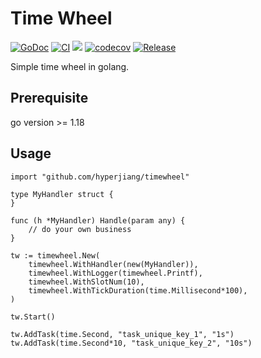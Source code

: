 # Time Wheel

[![GoDoc](https://pkg.go.dev/badge/github.com/hyperjiang/timewheel)](https://pkg.go.dev/github.com/hyperjiang/timewheel)
[![CI](https://github.com/hyperjiang/timewheel/actions/workflows/ci.yml/badge.svg?branch=main)](https://github.com/hyperjiang/timewheel/actions/workflows/ci.yml)
[![](https://goreportcard.com/badge/github.com/hyperjiang/timewheel)](https://goreportcard.com/report/github.com/hyperjiang/timewheel)
[![codecov](https://codecov.io/gh/hyperjiang/timewheel/branch/main/graph/badge.svg)](https://codecov.io/gh/hyperjiang/timewheel)
[![Release](https://img.shields.io/github/release/hyperjiang/timewheel.svg)](https://github.com/hyperjiang/timewheel/releases)

Simple time wheel in golang.

## Prerequisite

go version >= 1.18


## Usage

```
import "github.com/hyperjiang/timewheel"

type MyHandler struct {
}

func (h *MyHandler) Handle(param any) {
	// do your own business
}

tw := timewheel.New(
    timewheel.WithHandler(new(MyHandler)),
    timewheel.WithLogger(timewheel.Printf),
    timewheel.WithSlotNum(10),
    timewheel.WithTickDuration(time.Millisecond*100),
)

tw.Start()

tw.AddTask(time.Second, "task_unique_key_1", "1s")
tw.AddTask(time.Second*10, "task_unique_key_2", "10s")
```
